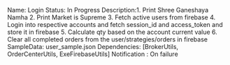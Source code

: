 Name: Login
Status: In Progress
Description:1. Print Shree Ganeshaya Namha
            2. Print Market is Supreme
            3. Fetch active users from firebase
            4. Login into respective accounts and fetch session_id and access_token and store it in firebase
            5. Calculate qty based on the account current value
            6. Clear all completed orders from the user/strategies/orders in firebase
SampleData: user_sample.json
Dependencies: [BrokerUtils, OrderCenterUtils, ExeFirebaseUtils]
Notification : On failure
